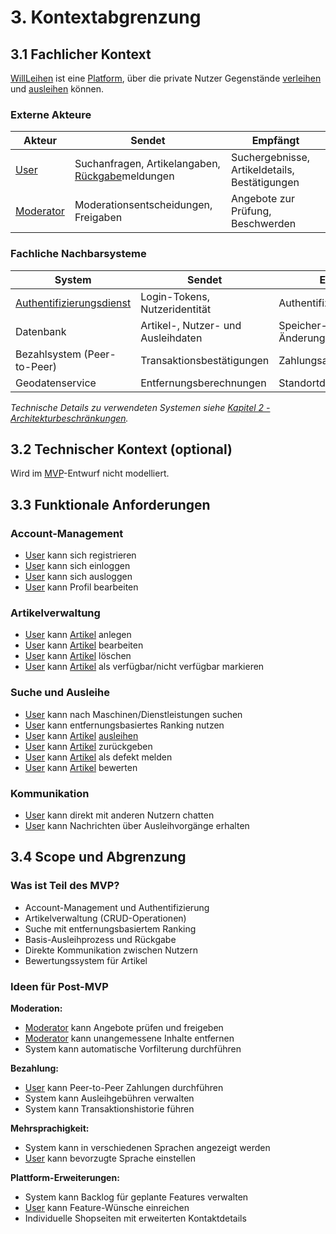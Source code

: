 # 3. Kontextabgrenzung

## 3.1 Fachlicher Kontext

[WillLeihen](12_glossary.md#willleihen) ist eine [Platform](12_glossary.md#platform), über die private Nutzer Gegenstände [verleihen](12_glossary.md#verleihen) und [ausleihen](12_glossary.md#ausleihen) können.

### Externe Akteure

| Akteur                                | Sendet                                                                      | Empfängt                                      |
|---------------------------------------|-----------------------------------------------------------------------------|-----------------------------------------------|
| [User](12_glossary.md#user)           | Suchanfragen, Artikelangaben, [Rückgabe](12_glossary.md#rueckgabe)meldungen | Suchergebnisse, Artikeldetails, Bestätigungen |
| [Moderator](12_glossary.md#moderator) | Moderationsentscheidungen, Freigaben                                        | Angebote zur Prüfung, Beschwerden             |

### Fachliche Nachbarsysteme

| System                                                              | Sendet                             | Empfängt                        |
|---------------------------------------------------------------------|------------------------------------|---------------------------------|
| [Authentifizierungsdienst](12_glossary.md#authentifizierungsdienst) | Login-Tokens, Nutzeridentität      | Authentifizierungsanfragen      |
| Datenbank                                                           | Artikel-, Nutzer- und Ausleihdaten | Speicher- und Änderungsanfragen |
| Bezahlsystem (Peer-to-Peer)                                         | Transaktionsbestätigungen          | Zahlungsanfragen                |
| Geodatenservice                                                     | Entfernungsberechnungen            | Standortdaten                   |

*Technische Details zu verwendeten Systemen siehe [Kapitel 2 - Architekturbeschränkungen](02_architecture_constraints.md).*

## 3.2 Technischer Kontext (optional)
Wird im [MVP](12_glossary.md#mvp)-Entwurf nicht modelliert.

## 3.3 Funktionale Anforderungen

### Account-Management
- [User](12_glossary.md#user) kann sich registrieren
- [User](12_glossary.md#user) kann sich einloggen
- [User](12_glossary.md#user) kann sich ausloggen
- [User](12_glossary.md#user) kann Profil bearbeiten

### Artikelverwaltung
- [User](12_glossary.md#user) kann [Artikel](12_glossary.md#artikel) anlegen
- [User](12_glossary.md#user) kann [Artikel](12_glossary.md#artikel) bearbeiten
- [User](12_glossary.md#user) kann [Artikel](12_glossary.md#artikel) löschen
- [User](12_glossary.md#user) kann [Artikel](12_glossary.md#artikel) als verfügbar/nicht verfügbar markieren

### Suche und Ausleihe
- [User](12_glossary.md#user) kann nach Maschinen/Dienstleistungen suchen
- [User](12_glossary.md#user) kann entfernungsbasiertes Ranking nutzen
- [User](12_glossary.md#user) kann [Artikel](12_glossary.md#artikel) [ausleihen](12_glossary.md#ausleihen)
- [User](12_glossary.md#user) kann [Artikel](12_glossary.md#artikel) zurückgeben
- [User](12_glossary.md#user) kann [Artikel](12_glossary.md#artikel) als defekt melden
- [User](12_glossary.md#user) kann [Artikel](12_glossary.md#artikel) bewerten

### Kommunikation
- [User](12_glossary.md#user) kann direkt mit anderen Nutzern chatten
- [User](12_glossary.md#user) kann Nachrichten über Ausleihvorgänge erhalten

## 3.4 Scope und Abgrenzung

### Was ist Teil des MVP?
- Account-Management und Authentifizierung
- Artikelverwaltung (CRUD-Operationen)
- Suche mit entfernungsbasiertem Ranking
- Basis-Ausleihprozess und Rückgabe
- Direkte Kommunikation zwischen Nutzern
- Bewertungssystem für Artikel

### Ideen für Post-MVP

**Moderation:**
- [Moderator](12_glossary.md#moderator) kann Angebote prüfen und freigeben
- [Moderator](12_glossary.md#moderator) kann unangemessene Inhalte entfernen
- System kann automatische Vorfilterung durchführen

**Bezahlung:**
- [User](12_glossary.md#user) kann Peer-to-Peer Zahlungen durchführen
- System kann Ausleihgebühren verwalten
- System kann Transaktionshistorie führen

**Mehrsprachigkeit:**
- System kann in verschiedenen Sprachen angezeigt werden
- [User](12_glossary.md#user) kann bevorzugte Sprache einstellen

**Plattform-Erweiterungen:**
- System kann Backlog für geplante Features verwalten
- [User](12_glossary.md#user) kann Feature-Wünsche einreichen
- Individuelle Shopseiten mit erweiterten Kontaktdetails